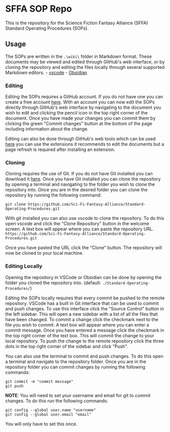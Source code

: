 # SFFA SOP Repo

This is the repository for the Science Fiction Fantasy Alliance (SFFA) Standard Operating Procedures (SOPs).

## Usage

The SOPs are written in the `.\wiki\` folder in Markdown format. These documents may be viewed and edited through GitHub's web interface, or by cloning the repository and editing the files locally through several supported Markdown editors.
    - [vscode](https://code.visualstudio.com/)
    - [Obsidian](https://obsidian.md/)

### Editing

Editing the SOPs requires a GitHub account. If you do not have one you can create a free account [here](https://github.com/join). With an account you can now edit the SOPs directly through GitHub's web interface by navigating to the document you wish to edit and clicking the pencil icon in the top right corner of the document. Once you have made your changes you can commit them by clicking the green "Commit changes" button at the bottom of the page including information about the change.

Editing can also be done through GitHub's web tools which can be used [here](https://github.dev/Sci-Fi-Fantasy-Alliance/Standard-Operating-Procedures/blob/main/) you can use the extensions it recommends to edit the documents but a page refresh is required after installing an extension.

### Cloning

Cloning requires the use of Git. If you do not have Git installed you can download it [here](https://git-scm.com/downloads). Once you have Git installed you can clone the repository by opening a terminal and navigating to the folder you wish to clone the repository into. Once you are in the desired folder you can clone the repository by running the following command:

    git clone https://github.com/Sci-Fi-Fantasy-Alliance/Standard-Operating-Procedures.git

With git installed you can also use vscode to clone the repository. To do this open vscode and click the "Clone Repository" button in the welcome screen. A text box will appear where you can paste the repository URL. `https://github.com/Sci-Fi-Fantasy-Alliance/Standard-Operating-Procedures.git`

Once you have pasted the URL click the "Clone" button. The repository will now be cloned to your local machine.

### Editing Locally

Opening the repository in VSCode or Obsidian can be done by opening the folder you cloned the repository into. (default: `./Standard-Operating-Procedures/`)

Editing the SOPs locally requires that every commit be pushed to the remote repository. VSCode has a built in Git interface that can be used to commit and push changes. To use this interface click the "Source Control" button in the left sidebar. This will open a new sidebar with a list of all the files that have been changed. To commit a change click the checkmark next to the file you wish to commit. A text box will appear where you can enter a commit message. Once you have entered a message click the checkmark in the top right corner of the text box. This will commit the change to your local repository. To push the change to the remote repository click the three dots in the top right corner of the sidebar and click "Push".

You can also use the terminal to commit and push changes. To do this open a terminal and navigate to the repository folder. Once you are in the repository folder you can commit changes by running the following commands:

    git commit -m "commit message"
    git push

**NOTE**: You will need to set your username and email for git to commit changes. To do this run the following commands:

    git config --global user.name "username"
    git config --global user.email "email"

You will only have to set this once.

